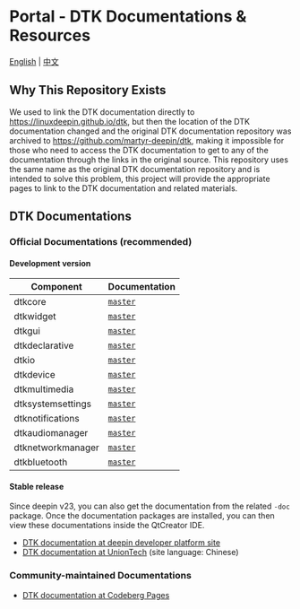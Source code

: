 # Portal - DTK Documentations & Resources

[English](https://linuxdeepin.github.io/dtk/) |
[中文](https://linuxdeepin.github.io/dtk/README.zh_CN)

## Why This Repository Exists

We used to link the DTK documentation directly to <https://linuxdeepin.github.io/dtk>, but then the location of the DTK documentation changed and the original DTK documentation repository was archived to <https://github.com/martyr-deepin/dtk>, making it impossible for those who need to access the DTK documentation to get to any of the documentation through the links in the original source. This repository uses the same name as the original DTK documentation repository and is intended to solve this problem, this project will provide the appropriate pages to link to the DTK documentation and related materials.

## DTK Documentations

### Official Documentations (recommended)

#### Development version

Component         | Documentation
------------------|---------------
dtkcore           | [`master`](https://linuxdeepin.github.io/dtkcore/)
dtkwidget         | [`master`](https://linuxdeepin.github.io/dtkwidget/)
dtkgui            | [`master`](https://linuxdeepin.github.io/dtkgui/)
dtkdeclarative    | [`master`](https://linuxdeepin.github.io/dtkdeclarative/)
dtkio             | [`master`](https://linuxdeepin.github.io/dtkio/)
dtkdevice         | [`master`](https://linuxdeepin.github.io/dtkdevice/)
dtkmultimedia     | [`master`](https://linuxdeepin.github.io/dtkmultimedia/)
dtksystemsettings | [`master`](https://linuxdeepin.github.io/dtksystemsettings/)
dtknotifications  | [`master`](https://linuxdeepin.github.io/dtknotifications/)
dtkaudiomanager   | [`master`](https://linuxdeepin.github.io/dtkaudiomanager/)
dtknetworkmanager | [`master`](https://linuxdeepin.github.io/dtknetworkmanager/)
dtkbluetooth      | [`master`](https://linuxdeepin.github.io/dtkbluetooth/)

#### Stable release

Since deepin v23, you can also get the documentation from the related `-doc` package. Once the documentation packages are installed, you can then view these documentations inside the QtCreator IDE.

- [DTK documentation at deepin developer platform site](https://docs.deepin.org/)
- [DTK documentation at UnionTech](https://developer.chinauos.com/#document2?dirid=65698a4bbd766615b0b02d50) (site language: Chinese)

### Community-maintained Documentations

- [DTK documentation at Codeberg Pages](https://linuxdeepin.codeberg.page/dtkcore/@docs~master/)
